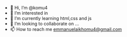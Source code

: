- 👋 Hi, I’m @komu4
- 👀 I’m interested in 
- 🌱 I’m currently learning html,css and js
- 💞️ I’m looking to collaborate on ...
- 📫 How to reach me emmanuelaikhomu4@gmail.com

<!---
komu4/komu4 is a ✨ special ✨ repository because its `README.md` (this file) appears on your GitHub profile.
You can click the Preview link to take a look at your changes.
--->
